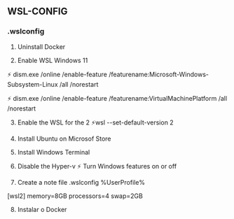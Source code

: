 ## WSL-CONFIG
  ### .wslconfig

1) Uninstall Docker

2) Enable WSL Windows 11

 ⚡ dism.exe /online /enable-feature /featurename:Microsoft-Windows-Subsystem-Linux /all /norestart
 
 ⚡ dism.exe /online /enable-feature /featurename:VirtualMachinePlatform /all /norestart

3) Enable the WSL for the 2
⚡wsl --set-default-version 2

4) Install Ubuntu on Microsof Store

5) Install Windows Terminal

6) Disable the Hyper-v
 ⚡ Turn Windows features on or off


7) Create a note file .wslconfig
  %UserProfile%

  [wsl2]
  memory=8GB
  processors=4
  swap=2GB

8) Instalar o Docker
